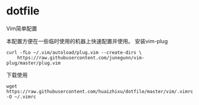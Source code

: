 # dotfile

Vim简单配置

本配置方便在一些临时使用的机器上快速配置并使用。
安装vim-plug
```
curl -fLo ~/.vim/autoload/plug.vim --create-dirs \
    https://raw.githubusercontent.com/junegunn/vim-plug/master/plug.vim
```
下载使用

```
wget https://raw.githubusercontent.com/huaizhixu/dotfile/master/vim/.vimrc -O ~/.vimrc
```


